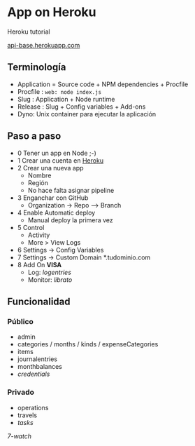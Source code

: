 # App on Heroku

Heroku tutorial

[api-base.herokuapp.com](https://api-base.herokuapp.com/api/pub/admin)

## Terminología

* Application = Source code + NPM dependencies + Procfile
* Procfile : `web: node index.js`
* Slug : Application + Node runtime
* Release : Slug + Config variables + Add-ons
* Dyno: Unix container para ejecutar la aplicación

## Paso a paso

* 0 Tener un app en Node ;-)
* 1 Crear una cuenta en [Heroku](heroku.com)
* 2 Crear una nueva app
  * Nombre
  * Región
  * No hace falta asignar pipeline
* 3 Enganchar con GitHub
  * Organization -> Repo --> Branch
* 4 Enable Automatic deploy
  * Manual deploy la primera vez
* 5 Control
  * Activity
  * More > View Logs
* 6 Settings -> Config Variables
* 7 Settings -> Custom Domain \*.tudominio.com
* 8 Add On **VISA**
  * Log: _logentries_
  * Monitor: _librato_

## Funcionalidad

### Público

* admin
* categories / months / kinds / expenseCategories
* items
* journalentries
* monthbalances
* _credentials_

### Privado

* operations
* travels
* _tasks_

_7-watch_


